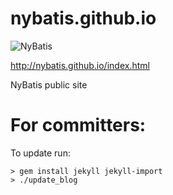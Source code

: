 nybatis.github.io
==================

![NyBatis](http://nybatis.github.io/images/nybatis-logo.png)

http://nybatis.github.io/index.html

NyBatis public site

For committers:
==================

To update run:

```
> gem install jekyll jekyll-import
> ./update_blog
```